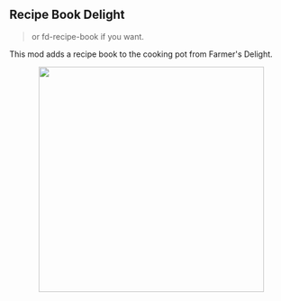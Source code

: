## Recipe Book Delight

> or fd-recipe-book if you want.

This mod adds a recipe book to the cooking pot from Farmer's Delight.

<img style="display: block;margin-left: auto;margin-right: auto;" src="https://user-images.githubusercontent.com/104443436/235844492-72062bca-f54c-43d6-9e19-fa3bfd108f09.png" alt="" width="400" />